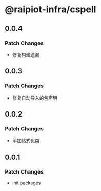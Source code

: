 # @raipiot-infra/cspell

## 0.0.4

### Patch Changes

- 修复构建遗漏

## 0.0.3

### Patch Changes

- 修复自动导入的包声明

## 0.0.2

### Patch Changes

- 添加格式化类

## 0.0.1

### Patch Changes

- init packages
